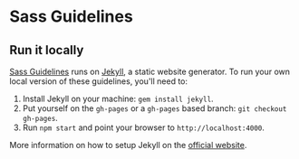 # Sass Guidelines

## Run it locally

[Sass Guidelines](http://sass-guidelin.es) runs on [Jekyll](http://jekyllrb.com/), a static website generator. To run your own local version of these guidelines, you'll need to:

1. Install Jekyll on your machine: `gem install jekyll`.
2. Put yourself on the `gh-pages` or a `gh-pages` based branch: `git checkout gh-pages`.
3. Run `npm start` and point your browser to `http://localhost:4000`.

More information on how to setup Jekyll on the [official website](http://jekyllrb.com/).
